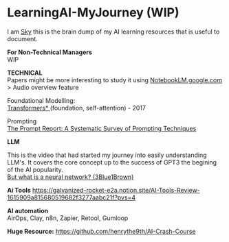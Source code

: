 # LearningAI-MyJourney (WIP)
I am <a href="https://www.linkedin.com/in/skychew/">Sky</a> this is the brain dump of my AI learning resources that is useful to document. 

**For Non-Technical Managers**</br>
WIP

**TECHNICAL**</br>
Papers might be more interesting to study it using <a href="https://notebooklm.google"> NotebookLM.google.com</a> > Audio overview feature

Foundational Modelling:</br>
<a href="https://arxiv.org/pdf/1706.03762"> Transformers* </a> (foundation, self-attention) - 2017

Prompting<br>
<a href="https://arxiv.org/pdf/2406.06608">The Prompt Report: A Systematic Survey of Prompting Techniques</a>


**LLM**

This is the video that had started my journey into easily understanding LLM's. It covers the core concept up to the success of GPT3 the begining of the AI popularity.</br>
<a href="https://www.youtube.com/watch?v=aircAruvnKk&list=PLZHQObOWTQDNU6R1_67000Dx_ZCJB-3pi"> But what is a neural network? (3Blue1Brown)</a>


**Ai Tools**
https://galvanized-rocket-e2a.notion.site/AI-Tools-Review-1615909a815680519682f3277aabc21f?pvs=4

**AI automation**</br>
AirOps, Clay, n8n, Zapier, Retool, Gumloop

**Huge Resource:**
https://github.com/henrythe9th/AI-Crash-Course
